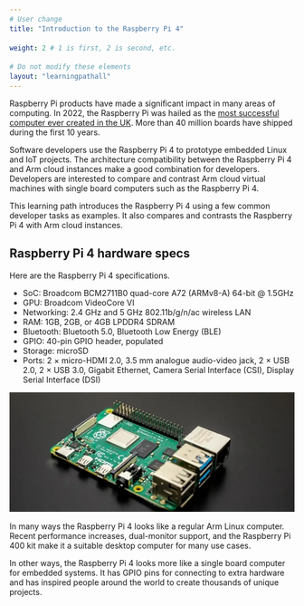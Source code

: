 ```yaml
---
# User change
title: "Introduction to the Raspberry Pi 4" 

weight: 2 # 1 is first, 2 is second, etc.

# Do not modify these elements
layout: "learningpathall"
---
```


Raspberry Pi products have made a significant impact in many areas of computing. In 2022, the Raspberry Pi was hailed as the [most successful computer ever created in the UK](https://www.cam.ac.uk/stories/raspberrypi). More than 40 million boards have shipped during the first 10 years.

Software developers use the Raspberry Pi 4 to prototype embedded Linux and IoT projects. The architecture compatibility between the Raspberry Pi 4 and Arm cloud instances make a good combination for developers. Developers are interested to compare and contrast Arm cloud virtual machines with single board computers such as the Raspberry Pi 4. 

This learning path introduces the Raspberry Pi 4 using a few common developer tasks as examples. It also compares and contrasts the Raspberry Pi 4 with Arm cloud instances. 

## Raspberry Pi 4 hardware specs

Here are the Raspberry Pi 4 specifications.

- SoC: Broadcom BCM2711B0 quad-core A72 (ARMv8-A) 64-bit @ 1.5GHz
- GPU: Broadcom VideoCore VI 	
- Networking: 2.4 GHz and 5 GHz 802.11b/g/n/ac wireless LAN
- RAM: 1GB, 2GB, or 4GB LPDDR4 SDRAM 
- Bluetooth: Bluetooth 5.0, Bluetooth Low Energy (BLE) 		
- GPIO: 40-pin GPIO header, populated
- Storage: microSD
- Ports: 2 × micro-HDMI 2.0, 3.5 mm analogue audio-video jack, 2 × USB 2.0, 2 × USB 3.0, Gigabit Ethernet, Camera Serial Interface (CSI), Display Serial Interface (DSI)

![Raspberry Pi 4](pi4.webp)

In many ways the Raspberry Pi 4 looks like a regular Arm Linux computer. Recent performance increases, dual-monitor support, and the Raspberry Pi 400 kit make it a suitable desktop computer for many use cases. 

In other ways, the Raspberry Pi 4 looks more like a single board computer for embedded systems. It has GPIO pins for connecting to extra hardware and has inspired people around the world to create thousands of unique projects.


